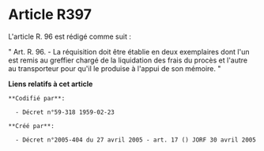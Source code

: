 # Article R397

L'article R. 96 est rédigé comme suit :

" Art. R. 96. - La réquisition doit être établie en deux exemplaires dont l'un est remis au greffier chargé de la liquidation
des frais du procès et l'autre au transporteur pour qu'il le produise à l'appui de son mémoire. "

**Liens relatifs à cet article**

	**Codifié par**:

	  - Décret n°59-318 1959-02-23

	**Créé par**:

	  - Décret n°2005-404 du 27 avril 2005 - art. 17 () JORF 30 avril 2005
